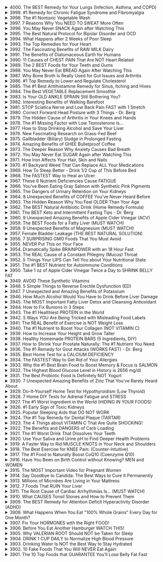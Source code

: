 <details>
<summary>4000. The BEST Remedy for Your Lungs (Infection, Asthma, and COPD)</summary>

<a href="https://www.youtube.com/watch?v=09RHUN1az2w" target="_blank">
    <img src="https://img.youtube.com/vi/09RHUN1az2w/maxresdefault.jpg" width="200">
</a>


</details>

<details>
<summary>3999. #1 Remedy for Chronic Fatigue Syndrome and Fibromyalgia</summary>

<a href="https://www.youtube.com/watch?v=F30qB2tMQgQ" target="_blank">
    <img src="https://img.youtube.com/vi/F30qB2tMQgQ/maxresdefault.jpg" width="200">
</a>


</details>

<details>
<summary>3998. The #1 Nontoxic Vegetable Wash</summary>

<a href="https://www.youtube.com/watch?v=GKLZpquBc_4" target="_blank">
    <img src="https://img.youtube.com/vi/GKLZpquBc_4/maxresdefault.jpg" width="200">
</a>


</details>

<details>
<summary>3997. 7 Reasons Why You NEED TO SWEAT More Often</summary>

<a href="https://www.youtube.com/watch?v=tcQbIKbbrrU" target="_blank">
    <img src="https://img.youtube.com/vi/tcQbIKbbrrU/maxresdefault.jpg" width="200">
</a>


</details>

<details>
<summary>3996. You May Never SNACK Again after Watching This</summary>

<a href="https://www.youtube.com/watch?v=5kPtCnZGAwI" target="_blank">
    <img src="https://img.youtube.com/vi/5kPtCnZGAwI/maxresdefault.jpg" width="200">
</a>


</details>

<details>
<summary>3995. The Best Natural Protocol for Bipolar Disorder and OCD</summary>

<a href="https://www.youtube.com/watch?v=49NTJ4bWgLA" target="_blank">
    <img src="https://img.youtube.com/vi/49NTJ4bWgLA/maxresdefault.jpg" width="200">
</a>


</details>

<details>
<summary>3994. What Happens after 2 Weeks of Poor Sleep</summary>

<a href="https://www.youtube.com/watch?v=cc55ExfBwD8" target="_blank">
    <img src="https://img.youtube.com/vi/cc55ExfBwD8/maxresdefault.jpg" width="200">
</a>


</details>

<details>
<summary>3993. The Top Remedies for Your Heart</summary>

<a href="https://www.youtube.com/watch?v=oquJX1-g7lE" target="_blank">
    <img src="https://img.youtube.com/vi/oquJX1-g7lE/maxresdefault.jpg" width="200">
</a>


</details>

<details>
<summary>3992. The Fascinating Benefits of RAW MILK Dairy</summary>

<a href="https://www.youtube.com/watch?v=PvWz5cNTmLE" target="_blank">
    <img src="https://img.youtube.com/vi/PvWz5cNTmLE/maxresdefault.jpg" width="200">
</a>


</details>

<details>
<summary>3991. The Benefits of Diatomaceous Earth for Humans</summary>

<a href="https://www.youtube.com/watch?v=hoUzQyp_LtA" target="_blank">
    <img src="https://img.youtube.com/vi/hoUzQyp_LtA/maxresdefault.jpg" width="200">
</a>


</details>

<details>
<summary>3990. 11 Causes of CHEST PAIN That Are NOT Heart Related</summary>

<a href="https://www.youtube.com/watch?v=rjFk-vMLhhA" target="_blank">
    <img src="https://img.youtube.com/vi/rjFk-vMLhhA/maxresdefault.jpg" width="200">
</a>


</details>

<details>
<summary>3989. The 2 BEST Foods for Your Teeth and Gums</summary>

<a href="https://www.youtube.com/watch?v=MNs1VYAXkS4" target="_blank">
    <img src="https://img.youtube.com/vi/MNs1VYAXkS4/maxresdefault.jpg" width="200">
</a>


</details>

<details>
<summary>3988. You May Never Eat BREAD Again After Watching This</summary>

<a href="https://www.youtube.com/watch?v=pdMOxVRtCkc" target="_blank">
    <img src="https://img.youtube.com/vi/pdMOxVRtCkc/maxresdefault.jpg" width="200">
</a>


</details>

<details>
<summary>3987. Why Bone Broth Is Really Used for Gut Issues and Arthritis</summary>

<a href="https://www.youtube.com/watch?v=8QAhZN6S3rU" target="_blank">
    <img src="https://img.youtube.com/vi/8QAhZN6S3rU/maxresdefault.jpg" width="200">
</a>


</details>

<details>
<summary>3986. #1 Top Remedy to Lower and Regulate Cholesterol</summary>

<a href="https://www.youtube.com/watch?v=T4swm7ZX1nU" target="_blank">
    <img src="https://img.youtube.com/vi/T4swm7ZX1nU/maxresdefault.jpg" width="200">
</a>


</details>

<details>
<summary>3985. The #1 Best Antihistamine Remedy for Sinus, Itching and Hives</summary>

<a href="https://www.youtube.com/watch?v=6YE8BZkN8Vo" target="_blank">
    <img src="https://img.youtube.com/vi/6YE8BZkN8Vo/maxresdefault.jpg" width="200">
</a>


</details>

<details>
<summary>3984. The Best VEGETABLE Replacement Smoothie</summary>

<a href="https://www.youtube.com/watch?v=bbPXVAo0IHs" target="_blank">
    <img src="https://img.youtube.com/vi/bbPXVAo0IHs/maxresdefault.jpg" width="200">
</a>


</details>

<details>
<summary>3983. Is Your OLD ANKLE SPRAIN Still Bothering You?</summary>

<a href="https://www.youtube.com/watch?v=vPfQv9Ks1jE" target="_blank">
    <img src="https://img.youtube.com/vi/vPfQv9Ks1jE/maxresdefault.jpg" width="200">
</a>


</details>

<details>
<summary>3982. Interesting Benefits of Walking Barefoot</summary>

<a href="https://www.youtube.com/watch?v=JQo_edypQOE" target="_blank">
    <img src="https://img.youtube.com/vi/JQo_edypQOE/maxresdefault.jpg" width="200">
</a>


</details>

<details>
<summary>3981. STOP Sciatica Nerve and Low Back Pain FAST with 1 Stretch</summary>

<a href="https://www.youtube.com/watch?v=0taKz08XW7w" target="_blank">
    <img src="https://img.youtube.com/vi/0taKz08XW7w/maxresdefault.jpg" width="200">
</a>


</details>

<details>
<summary>3980. Correct Forward Head Posture with 3 Things - Dr. Berg</summary>

<a href="https://www.youtube.com/watch?v=cqX8ods6VLQ" target="_blank">
    <img src="https://img.youtube.com/vi/cqX8ods6VLQ/maxresdefault.jpg" width="200">
</a>


</details>

<details>
<summary>3979. The Hidden Cause of Arthritis in Your Knees and Hands</summary>

<a href="https://www.youtube.com/watch?v=hnwWHQJcKFw" target="_blank">
    <img src="https://img.youtube.com/vi/hnwWHQJcKFw/maxresdefault.jpg" width="200">
</a>


</details>

<details>
<summary>3978. The #1 Missing Factor with Low Testosterone Is...</summary>

<a href="https://www.youtube.com/watch?v=dX0pJWoG9Kc" target="_blank">
    <img src="https://img.youtube.com/vi/dX0pJWoG9Kc/maxresdefault.jpg" width="200">
</a>


</details>

<details>
<summary>3977. How to Stop Drinking Alcohol and Save Your Liver</summary>

<a href="https://www.youtube.com/watch?v=fbQ7jLhBkIQ" target="_blank">
    <img src="https://img.youtube.com/vi/fbQ7jLhBkIQ/maxresdefault.jpg" width="200">
</a>


</details>

<details>
<summary>3976. New Fascinating Research on Grass-Fed Beef</summary>

<a href="https://www.youtube.com/watch?v=fSgmqsl3Twk" target="_blank">
    <img src="https://img.youtube.com/vi/fSgmqsl3Twk/maxresdefault.jpg" width="200">
</a>


</details>

<details>
<summary>3975. Gallbladder (Biliary) Sludge in Prolonged Fasting</summary>

<a href="https://www.youtube.com/watch?v=GNXzkw8r26Q" target="_blank">
    <img src="https://img.youtube.com/vi/GNXzkw8r26Q/maxresdefault.jpg" width="200">
</a>


</details>

<details>
<summary>3974. Amazing Benefits of GHEE Bulletproof Coffee</summary>

<a href="https://www.youtube.com/watch?v=KJhmGjKDQ9k" target="_blank">
    <img src="https://img.youtube.com/vi/KJhmGjKDQ9k/maxresdefault.jpg" width="200">
</a>


</details>

<details>
<summary>3973. The Deeper Reason Why Anxiety Causes Bad Breath</summary>

<a href="https://www.youtube.com/watch?v=Xm98s6f9HHY" target="_blank">
    <img src="https://img.youtube.com/vi/Xm98s6f9HHY/maxresdefault.jpg" width="200">
</a>


</details>

<details>
<summary>3972. You May Never Eat SUGAR Again after Watching This</summary>

<a href="https://www.youtube.com/watch?v=touPC69jMsg" target="_blank">
    <img src="https://img.youtube.com/vi/touPC69jMsg/maxresdefault.jpg" width="200">
</a>


</details>

<details>
<summary>3971. How Iron Affects Your Hair, Skin and Nails</summary>

<a href="https://www.youtube.com/watch?v=cIuzEjf_URE" target="_blank">
    <img src="https://img.youtube.com/vi/cIuzEjf_URE/maxresdefault.jpg" width="200">
</a>


</details>

<details>
<summary>3970. #1 Backyard Weed That Can Replace ALL Your Medications</summary>

<a href="https://www.youtube.com/watch?v=SFWvKhiP2Sw" target="_blank">
    <img src="https://img.youtube.com/vi/SFWvKhiP2Sw/maxresdefault.jpg" width="200">
</a>


</details>

<details>
<summary>3969. How To Sleep Better - Drink 1/2 Cup of This Before Bed</summary>

<a href="https://www.youtube.com/watch?v=pM3stM3uI00" target="_blank">
    <img src="https://img.youtube.com/vi/pM3stM3uI00/maxresdefault.jpg" width="200">
</a>


</details>

<details>
<summary>3968. The FASTEST Way to Heal an Ulcer</summary>

<a href="https://www.youtube.com/watch?v=NOFMXJ6WzX0" target="_blank">
    <img src="https://img.youtube.com/vi/NOFMXJ6WzX0/maxresdefault.jpg" width="200">
</a>


</details>

<details>
<summary>3967. These 6 Nutrient Deficiencies Cause FATIGUE</summary>

<a href="https://www.youtube.com/watch?v=LwPlCTDzK1c" target="_blank">
    <img src="https://img.youtube.com/vi/LwPlCTDzK1c/maxresdefault.jpg" width="200">
</a>


</details>

<details>
<summary>3966. You've Been Eating Gray Salmon with Synthetic Pink Pigments</summary>

<a href="https://www.youtube.com/watch?v=q2RpfrYFCcA" target="_blank">
    <img src="https://img.youtube.com/vi/q2RpfrYFCcA/maxresdefault.jpg" width="200">
</a>


</details>

<details>
<summary>3965. The Dangers of Urinary Retention on Your Kidneys</summary>

<a href="https://www.youtube.com/watch?v=ME8jjIwYMRY" target="_blank">
    <img src="https://img.youtube.com/vi/ME8jjIwYMRY/maxresdefault.jpg" width="200">
</a>


</details>

<details>
<summary>3964. 8 Unexpected Benefits of COFFEE You've Never Heard Before</summary>

<a href="https://www.youtube.com/watch?v=wnRli6P9GVc" target="_blank">
    <img src="https://img.youtube.com/vi/wnRli6P9GVc/maxresdefault.jpg" width="200">
</a>


</details>

<details>
<summary>3963. The Hidden Reason Why You Feel OLDER Than Your Age</summary>

<a href="https://www.youtube.com/watch?v=7YUDXGeMjAY" target="_blank">
    <img src="https://img.youtube.com/vi/7YUDXGeMjAY/maxresdefault.jpg" width="200">
</a>


</details>

<details>
<summary>3962. The BEST Natural Antibiotic Drink (Home Remedy Formula)</summary>

<a href="https://www.youtube.com/watch?v=vnvfiCXs45E" target="_blank">
    <img src="https://img.youtube.com/vi/vnvfiCXs45E/maxresdefault.jpg" width="200">
</a>


</details>

<details>
<summary>3961. The BEST Keto and Intermittent Fasting Tips - Dr. Berg</summary>

<a href="https://www.youtube.com/watch?v=mGG464f_N_8" target="_blank">
    <img src="https://img.youtube.com/vi/mGG464f_N_8/maxresdefault.jpg" width="200">
</a>


</details>

<details>
<summary>3960. 9 Unexpected Amazing Benefits of Apple Cider Vinegar (ACV)</summary>

<a href="https://www.youtube.com/watch?v=9L3qDUTN550" target="_blank">
    <img src="https://img.youtube.com/vi/9L3qDUTN550/maxresdefault.jpg" width="200">
</a>


</details>

<details>
<summary>3959. The BEST Foods for a Fatty Liver (MUST WATCH)</summary>

<a href="https://www.youtube.com/watch?v=RCXJ4zyVT7M" target="_blank">
    <img src="https://img.youtube.com/vi/RCXJ4zyVT7M/maxresdefault.jpg" width="200">
</a>


</details>

<details>
<summary>3958. 9 Unexpected Benefits of Magnesium (MUST WATCH)</summary>

<a href="https://www.youtube.com/watch?v=4HMHiY3m_t8" target="_blank">
    <img src="https://img.youtube.com/vi/4HMHiY3m_t8/maxresdefault.jpg" width="200">
</a>


</details>

<details>
<summary>3957. Female Bladder Leakage (THE BEST NATURAL SOLUTION)</summary>

<a href="https://www.youtube.com/watch?v=f0PRBRC4oNs" target="_blank">
    <img src="https://img.youtube.com/vi/f0PRBRC4oNs/maxresdefault.jpg" width="200">
</a>


</details>

<details>
<summary>3956. 7 SURPRISING GMO Foods That You Must Avoid</summary>

<a href="https://www.youtube.com/watch?v=3eybu-IgeQc" target="_blank">
    <img src="https://img.youtube.com/vi/3eybu-IgeQc/maxresdefault.jpg" width="200">
</a>


</details>

<details>
<summary>3955. NEVER Put This on Your Face</summary>

<a href="https://www.youtube.com/watch?v=jC3FurKvP60" target="_blank">
    <img src="https://img.youtube.com/vi/jC3FurKvP60/maxresdefault.jpg" width="200">
</a>


</details>

<details>
<summary>3954. Dramatically Spike BRAINPOWER with an 18 Hour Fast</summary>

<a href="https://www.youtube.com/watch?v=KYbpda7AMq8" target="_blank">
    <img src="https://img.youtube.com/vi/KYbpda7AMq8/maxresdefault.jpg" width="200">
</a>


</details>

<details>
<summary>3953. The REAL Cause of a Constant Phlegmy (Mucus) Throat</summary>

<a href="https://www.youtube.com/watch?v=iKp9H9LvlqA" target="_blank">
    <img src="https://img.youtube.com/vi/iKp9H9LvlqA/maxresdefault.jpg" width="200">
</a>


</details>

<details>
<summary>3952. 5 Things Your LIPS Can Tell You about Your Nutritional State</summary>

<a href="https://www.youtube.com/watch?v=d_1fRLt1EW4" target="_blank">
    <img src="https://img.youtube.com/vi/d_1fRLt1EW4/maxresdefault.jpg" width="200">
</a>


</details>

<details>
<summary>3951. The #1 BEST Nutrient for Autoimmune Conditions</summary>

<a href="https://www.youtube.com/watch?v=zy-jEXIxpSo" target="_blank">
    <img src="https://img.youtube.com/vi/zy-jEXIxpSo/maxresdefault.jpg" width="200">
</a>


</details>

<details>
<summary>3950. Take 1 oz of Apple Cider Vinegar Twice a Day to SHRINK BELLY FAT</summary>

<a href="https://www.youtube.com/watch?v=5A3d9FvT8H8" target="_blank">
    <img src="https://img.youtube.com/vi/5A3d9FvT8H8/maxresdefault.jpg" width="200">
</a>


</details>

<details>
<summary>3949. AVOID These Synthetic Vitamins</summary>

<a href="https://www.youtube.com/watch?v=mAlaexDCC44" target="_blank">
    <img src="https://img.youtube.com/vi/mAlaexDCC44/maxresdefault.jpg" width="200">
</a>


</details>

<details>
<summary>3948. 5 Simple Things to Reverse Erectile Dysfunction (ED)</summary>

<a href="https://www.youtube.com/watch?v=K2iBcjJsEwg" target="_blank">
    <img src="https://img.youtube.com/vi/K2iBcjJsEwg/maxresdefault.jpg" width="200">
</a>


</details>

<details>
<summary>3947. 7 Unexpected and Amazing Benefits of Potassium</summary>

<a href="https://www.youtube.com/watch?v=HyzNnxplWIA" target="_blank">
    <img src="https://img.youtube.com/vi/HyzNnxplWIA/maxresdefault.jpg" width="200">
</a>


</details>

<details>
<summary>3946. How Much Alcohol Would You Have to Drink Before Liver Damage</summary>

<a href="https://www.youtube.com/watch?v=5WcqDdDdeZ0" target="_blank">
    <img src="https://img.youtube.com/vi/5WcqDdDdeZ0/maxresdefault.jpg" width="200">
</a>


</details>

<details>
<summary>3945. The MOST Important Fatty Liver Detox and Cleansing Antioxidant</summary>

<a href="https://www.youtube.com/watch?v=sHcaBqko2Vs" target="_blank">
    <img src="https://img.youtube.com/vi/sHcaBqko2Vs/maxresdefault.jpg" width="200">
</a>


</details>

<details>
<summary>3944. How to Fix Bunions in 3 Steps</summary>

<a href="https://www.youtube.com/watch?v=N9kdv-1Mias" target="_blank">
    <img src="https://img.youtube.com/vi/N9kdv-1Mias/maxresdefault.jpg" width="200">
</a>


</details>

<details>
<summary>3943. The #1 Healthiest PROTEIN in the World</summary>

<a href="https://www.youtube.com/watch?v=HeH2npPqAuY" target="_blank">
    <img src="https://img.youtube.com/vi/HeH2npPqAuY/maxresdefault.jpg" width="200">
</a>


</details>

<details>
<summary>3942. 5 Ways YOU Are Being Tricked with Misleading Food Labels</summary>

<a href="https://www.youtube.com/watch?v=_hwGLQKZjPc" target="_blank">
    <img src="https://img.youtube.com/vi/_hwGLQKZjPc/maxresdefault.jpg" width="200">
</a>


</details>

<details>
<summary>3941. The REAL Benefit of Exercise is NOT Weight Loss</summary>

<a href="https://www.youtube.com/watch?v=Lofv5L0qq0k" target="_blank">
    <img src="https://img.youtube.com/vi/Lofv5L0qq0k/maxresdefault.jpg" width="200">
</a>


</details>

<details>
<summary>3940. The #1 Nutrient to Boost Your Collagen (NOT VITAMIN C)</summary>

<a href="https://www.youtube.com/watch?v=tYB9CGGSwFM" target="_blank">
    <img src="https://img.youtube.com/vi/tYB9CGGSwFM/maxresdefault.jpg" width="200">
</a>


</details>

<details>
<summary>3939. How to Increase Your Height and Grow Taller</summary>

<a href="https://www.youtube.com/watch?v=JF8FhfgGe2w" target="_blank">
    <img src="https://img.youtube.com/vi/JF8FhfgGe2w/maxresdefault.jpg" width="200">
</a>


</details>

<details>
<summary>3938. Healthy Homemade PROTEIN BARS (5 Ingredients, DIY)</summary>

<a href="https://www.youtube.com/watch?v=uMan_ylkAcA" target="_blank">
    <img src="https://img.youtube.com/vi/uMan_ylkAcA/maxresdefault.jpg" width="200">
</a>


</details>

<details>
<summary>3937. How to Shrink Your Prostate Naturally: The #1 Nutrient You Need</summary>

<a href="https://www.youtube.com/watch?v=72j8NXuJ1oY" target="_blank">
    <img src="https://img.youtube.com/vi/72j8NXuJ1oY/maxresdefault.jpg" width="200">
</a>


</details>

<details>
<summary>3936. The #1 Remedy for Gout Attacks (WORKS FAST) - Dr. Berg</summary>

<a href="https://www.youtube.com/watch?v=GwDpBTxSYKM" target="_blank">
    <img src="https://img.youtube.com/vi/GwDpBTxSYKM/maxresdefault.jpg" width="200">
</a>


</details>

<details>
<summary>3935. Best Home Test for a CALCIUM DEFICIENCY</summary>

<a href="https://www.youtube.com/watch?v=yU7taCx-bQE" target="_blank">
    <img src="https://img.youtube.com/vi/yU7taCx-bQE/maxresdefault.jpg" width="200">
</a>


</details>

<details>
<summary>3934. The FASTEST Way to Get Rid of Your Allergies</summary>

<a href="https://www.youtube.com/watch?v=IB2UQQlI00g" target="_blank">
    <img src="https://img.youtube.com/vi/IB2UQQlI00g/maxresdefault.jpg" width="200">
</a>


</details>

<details>
<summary>3933. Why the #1 Best Brain Food to Boost Memory & Focus is SALMON</summary>

<a href="https://www.youtube.com/watch?v=fwksQEwtEMA" target="_blank">
    <img src="https://img.youtube.com/vi/fwksQEwtEMA/maxresdefault.jpg" width="200">
</a>


</details>

<details>
<summary>3932. The Highest Blood Glucose Level in History is 2656 mg/dl</summary>

<a href="https://www.youtube.com/watch?v=FtAgg8r-ZYQ" target="_blank">
    <img src="https://img.youtube.com/vi/FtAgg8r-ZYQ/maxresdefault.jpg" width="200">
</a>


</details>

<details>
<summary>3931. The Best Probiotic Food Is Definitely NOT Yogurt</summary>

<a href="https://www.youtube.com/watch?v=rvxVFXEsYs8" target="_blank">
    <img src="https://img.youtube.com/vi/rvxVFXEsYs8/maxresdefault.jpg" width="200">
</a>


</details>

<details>
<summary>3930. 7 Unexpected Amazing Benefits of Zinc That You've Rarely Heard About</summary>

<a href="https://www.youtube.com/watch?v=V-7GCJoOPSA" target="_blank">
    <img src="https://img.youtube.com/vi/V-7GCJoOPSA/maxresdefault.jpg" width="200">
</a>


</details>

<details>
<summary>3929. Do-It-Yourself Home Test for Hypothyroidism (Low Thyroid)</summary>

<a href="https://www.youtube.com/watch?v=hjEjGPMAHWY" target="_blank">
    <img src="https://img.youtube.com/vi/hjEjGPMAHWY/maxresdefault.jpg" width="200">
</a>


</details>

<details>
<summary>3928. 7 Home DIY Tests for Adrenal Fatigue and STRESS</summary>

<a href="https://www.youtube.com/watch?v=SvBi5A6iS9I" target="_blank">
    <img src="https://img.youtube.com/vi/SvBi5A6iS9I/maxresdefault.jpg" width="200">
</a>


</details>

<details>
<summary>3927. The #1 Worst Ingredient in the World (HIDING IN YOUR FOODS)</summary>

<a href="https://www.youtube.com/watch?v=Dkbu16d0qX0" target="_blank">
    <img src="https://img.youtube.com/vi/Dkbu16d0qX0/maxresdefault.jpg" width="200">
</a>


</details>

<details>
<summary>3926. #1 Early Sign of Toxic Kidneys</summary>

<a href="https://www.youtube.com/watch?v=ik1AgqT_rms" target="_blank">
    <img src="https://img.youtube.com/vi/ik1AgqT_rms/maxresdefault.jpg" width="200">
</a>


</details>

<details>
<summary>3925. Popular Sleeping Aids that DO NOT WORK</summary>

<a href="https://www.youtube.com/watch?v=gelyrHXLSg4" target="_blank">
    <img src="https://img.youtube.com/vi/gelyrHXLSg4/maxresdefault.jpg" width="200">
</a>


</details>

<details>
<summary>3924. The #1 Top Remedy for Dental Plaque (TARTAR)</summary>

<a href="https://www.youtube.com/watch?v=0ktNhvkmB00" target="_blank">
    <img src="https://img.youtube.com/vi/0ktNhvkmB00/maxresdefault.jpg" width="200">
</a>


</details>

<details>
<summary>3923. The 4 Things about VITAMIN C That Are Quite SHOCKING!</summary>

<a href="https://www.youtube.com/watch?v=l8FkfVsz76E" target="_blank">
    <img src="https://img.youtube.com/vi/l8FkfVsz76E/maxresdefault.jpg" width="200">
</a>


</details>

<details>
<summary>3922. The Benefits and DANGERS of Carb Loading</summary>

<a href="https://www.youtube.com/watch?v=ixSwoJDxR1Q" target="_blank">
    <img src="https://img.youtube.com/vi/ixSwoJDxR1Q/maxresdefault.jpg" width="200">
</a>


</details>

<details>
<summary>3921. The #1 Worst Drink That Dissolves Your Teeth</summary>

<a href="https://www.youtube.com/watch?v=N5BClQDK548" target="_blank">
    <img src="https://img.youtube.com/vi/N5BClQDK548/maxresdefault.jpg" width="200">
</a>


</details>

<details>
<summary>3920. Use Your Saliva and Urine pH to Find Deeper Health Problems</summary>

<a href="https://www.youtube.com/watch?v=_sRyflXdBrw" target="_blank">
    <img src="https://img.youtube.com/vi/_sRyflXdBrw/maxresdefault.jpg" width="200">
</a>


</details>

<details>
<summary>3919. A Faster Way to Rid MUSCLE KNOTS in Your Neck and Shoulders</summary>

<a href="https://www.youtube.com/watch?v=6VRkYF9cBUQ" target="_blank">
    <img src="https://img.youtube.com/vi/6VRkYF9cBUQ/maxresdefault.jpg" width="200">
</a>


</details>

<details>
<summary>3918. The Best Exercise for KNEE Pain: (Counter-Intuitive)</summary>

<a href="https://www.youtube.com/watch?v=HXt5kTTTrho" target="_blank">
    <img src="https://img.youtube.com/vi/HXt5kTTTrho/maxresdefault.jpg" width="200">
</a>


</details>

<details>
<summary>3917. The #1 Food to Naturally Boost CoQ10 (Coenzyme Q10)</summary>

<a href="https://www.youtube.com/watch?v=-9I2AunSKxo" target="_blank">
    <img src="https://img.youtube.com/vi/-9I2AunSKxo/maxresdefault.jpg" width="200">
</a>


</details>

<details>
<summary>3916. Have You Been on Birth Control without Knowing? MEN and WOMEN</summary>

<a href="https://www.youtube.com/watch?v=qoXkv1b3fWo" target="_blank">
    <img src="https://img.youtube.com/vi/qoXkv1b3fWo/maxresdefault.jpg" width="200">
</a>


</details>

<details>
<summary>3915. The MOST Important Video for Pregnant Women</summary>

<a href="https://www.youtube.com/watch?v=-g7Eny101sk" target="_blank">
    <img src="https://img.youtube.com/vi/-g7Eny101sk/maxresdefault.jpg" width="200">
</a>


</details>

<details>
<summary>3914. Say Goodbye to Candida: The Best Ways to Cure It Permanently</summary>

<a href="https://www.youtube.com/watch?v=a9wWC7M0QxI" target="_blank">
    <img src="https://img.youtube.com/vi/a9wWC7M0QxI/maxresdefault.jpg" width="200">
</a>


</details>

<details>
<summary>3913. Millions of Microbes Are Living in Your Mattress</summary>

<a href="https://www.youtube.com/watch?v=qsgYXh9y0ZI" target="_blank">
    <img src="https://img.youtube.com/vi/qsgYXh9y0ZI/maxresdefault.jpg" width="200">
</a>


</details>

<details>
<summary>3912. 7 Foods That RUIN Your Liver</summary>

<a href="https://www.youtube.com/watch?v=1B98PDEe4vU" target="_blank">
    <img src="https://img.youtube.com/vi/1B98PDEe4vU/maxresdefault.jpg" width="200">
</a>


</details>

<details>
<summary>3911. The Root Cause of Cardiac Arrhythmias Is... (MUST WATCH)</summary>

<a href="https://www.youtube.com/watch?v=tQO7JN47Z04" target="_blank">
    <img src="https://img.youtube.com/vi/tQO7JN47Z04/maxresdefault.jpg" width="200">
</a>


</details>

<details>
<summary>3910. What CAUSES Tonsil Stones and How to Prevent Them</summary>

<a href="https://www.youtube.com/watch?v=O1YQjA758Gc" target="_blank">
    <img src="https://img.youtube.com/vi/O1YQjA758Gc/maxresdefault.jpg" width="200">
</a>


</details>

<details>
<summary>3909. The BEST Remedy for Attention Deficit Hyperactivity Disorder (ADHD)</summary>

<a href="https://www.youtube.com/watch?v=FVFnq5j0mzY" target="_blank">
    <img src="https://img.youtube.com/vi/FVFnq5j0mzY/maxresdefault.jpg" width="200">
</a>


</details>

<details>
<summary>3908. What Happens When You Eat "100% Whole Grains" Every Day for One Month?</summary>

<a href="https://www.youtube.com/watch?v=Ga-0CHCrH0s" target="_blank">
    <img src="https://img.youtube.com/vi/Ga-0CHCrH0s/maxresdefault.jpg" width="200">
</a>


</details>

<details>
<summary>3907. Fix Your HORMONES with the Right FOOD!</summary>

<a href="https://www.youtube.com/watch?v=rmCXk2As1Y4" target="_blank">
    <img src="https://img.youtube.com/vi/rmCXk2As1Y4/maxresdefault.jpg" width="200">
</a>


</details>

<details>
<summary>3906. Before You Eat Another Hamburger WATCH THIS!</summary>

<a href="https://www.youtube.com/watch?v=B69RS3cZJFk" target="_blank">
    <img src="https://img.youtube.com/vi/B69RS3cZJFk/maxresdefault.jpg" width="200">
</a>


</details>

<details>
<summary>3905. Why VALERIAN ROOT Should NOT be Taken for Sleep</summary>

<a href="https://www.youtube.com/watch?v=AqtFt20Ah6c" target="_blank">
    <img src="https://img.youtube.com/vi/AqtFt20Ah6c/maxresdefault.jpg" width="200">
</a>


</details>

<details>
<summary>3904. DRINK 1 CUP DAILY to Normalize High Blood Pressure</summary>

<a href="https://www.youtube.com/watch?v=up3pe-X8ZWs" target="_blank">
    <img src="https://img.youtube.com/vi/up3pe-X8ZWs/maxresdefault.jpg" width="200">
</a>


</details>

<details>
<summary>3903. Drinking Water Is NOT the Best Way to Stay Hydrated</summary>

<a href="https://www.youtube.com/watch?v=JAhvCuJNu3I" target="_blank">
    <img src="https://img.youtube.com/vi/JAhvCuJNu3I/maxresdefault.jpg" width="200">
</a>


</details>

<details>
<summary>3902. 10 Fake Foods That You Will NEVER Eat Again</summary>

<a href="https://www.youtube.com/watch?v=9kJLfDsfPV4" target="_blank">
    <img src="https://img.youtube.com/vi/9kJLfDsfPV4/maxresdefault.jpg" width="200">
</a>


</details>

<details>
<summary>3901. The 10 Top Foods that GUARANTEE You'll Lose Belly Fat Fast</summary>

<a href="https://www.youtube.com/watch?v=zg0EsOp9kMA" target="_blank">
    <img src="https://img.youtube.com/vi/zg0EsOp9kMA/maxresdefault.jpg" width="200">
</a>


</details>

